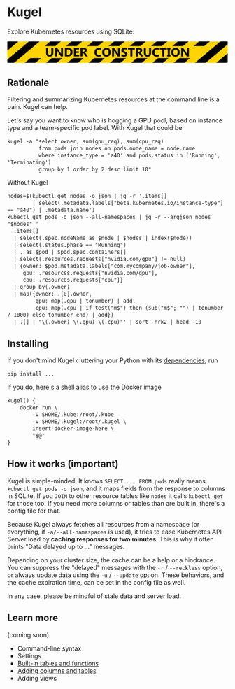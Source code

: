 # Kugel

Explore Kubernetes resources using SQLite.

![](./docs/under-construction.jpg)

## Rationale

Filtering and summarizing Kubernetes resources at the command line is a pain.
Kugel can help.

Let's say you want to know who is hogging a GPU pool, based on instance type and a team-specific pod label.
With Kugel that could be

```shell
kugel -a "select owner, sum(gpu_req), sum(cpu_req)
          from pods join nodes on pods.node_name = node.name
          where instance_type = 'a40' and pods.status in ('Running', 'Terminating')
          group by 1 order by 2 desc limit 10"
```

Without Kugel

```shell
nodes=$(kubectl get nodes -o json | jq -r '.items[] 
        | select(.metadata.labels["beta.kubernetes.io/instance-type"] == "a40") | .metadata.name')
kubectl get pods -o json --all-namespaces | jq -r --argjson nodes "$nodes" '
  .items[]
  | select(.spec.nodeName as $node | $nodes | index($node))
  | select(.status.phase == "Running")
  | . as $pod | $pod.spec.containers[]
  | select(.resources.requests["nvidia.com/gpu"] != null)
  | {owner: $pod.metadata.labels["com.mycompany/job-owner"], 
     gpu: .resources.requests["nvidia.com/gpu"], 
     cpu: .resources.requests["cpu"]}
  | group_by(.owner) 
  | map({owner: .[0].owner, 
         gpu: map(.gpu | tonumber) | add, 
         cpu: map(.cpu | if test("m$") then (sub("m$"; "") | tonumber / 1000) else tonumber end) | add})
  | .[] | "\(.owner) \(.gpu) \(.cpu)"' | sort -nrk2 | head -10
```

## Installing

If you don't mind Kugel cluttering your Python with its [dependencies](./requirements.txt), run

```
pip install ...
```

If you do, here's a shell alias to use the Docker image

```shell
kugel() {
    docker run \
        -v $HOME/.kube:/root/.kube 
        -v $HOME/.kugel:/root/.kugel \
        insert-docker-image-here \
        "$@"
}
```

## How it works (important)

Kugel is simple-minded.  It knows `SELECT ... FROM pods` really means 
`kubectl get pods -o json`, and it maps fields from the response to columns
in SQLite.  If you `JOIN` to other resource tables like `nodes` it calls `kubectl get`
for those too.  If you need more columns or tables than are built in, there's a config file for that.

Because Kugel always fetches all resources from a namespace (or everything, if 
`-a/--all-namespaces` is used), it tries
to ease Kubernetes API Server load by **caching responses for 
two minutes**.  This is why it often prints "Data delayed up to ..." messages.

Depending on your cluster size, the cache can be a help or a hindrance.
You can suppress the "delayed" messages with the `-r` / `--reckless` option, or
always update data using the `-u` / `--update` option.  These behaviors, and
the cache expiration time, can be set in the config file as well.

In any case, please be mindful of stale data and server load.

## Learn more

(coming soon)

* Command-line syntax
* Settings
* [Built-in tables and functions](./docs/builtins.md)
* [Adding columns and tables](./docs/extending.md)
* Adding views



